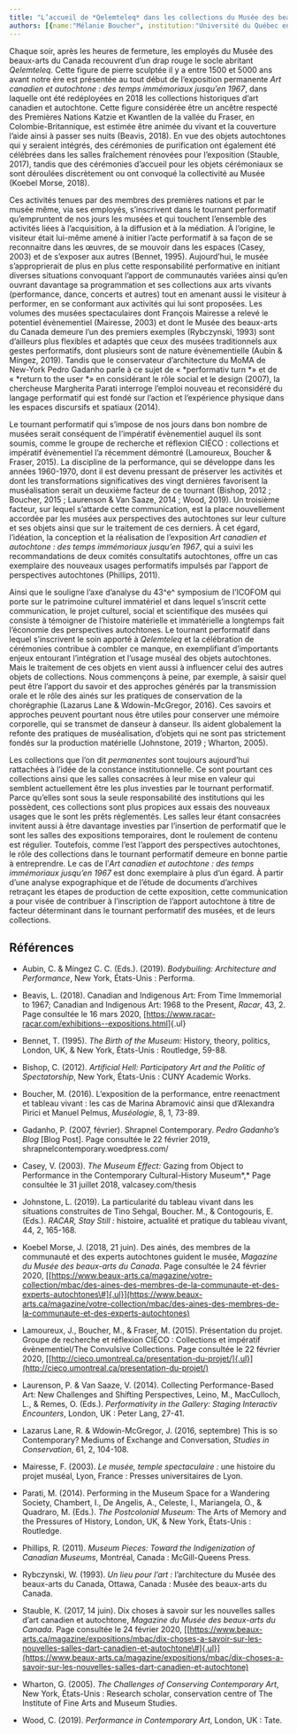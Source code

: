 ```yaml
---
title: "L’accueil de *Qelemteleq* dans les collections du Musée des beaux-arts du Canada et l’apport autochtone au tournant performatif des musées"
authors: [{name:"Mélanie Boucher", institution:"Université du Québec en Outaouais – Gatineau, Canada"}]
---
```


Chaque soir, après les heures de fermeture, les employés du Musée des
beaux-arts du Canada recouvrent d’un drap rouge le socle abritant
*Qelemteleq*. Cette figure de pierre sculptée il y a entre 1500 et 5000
ans avant notre ère est présentée au tout début de l’exposition
permanente *Art canadien et autochtone : des temps immémoriaux jusqu’en
1967*, dans laquelle ont été redéployées en 2018 les collections
historiques d’art canadien et autochtone. Cette figure considérée être
un ancêtre respecté des Premières Nations Katzie et Kwantlen de la
vallée du Fraser, en Colombie-Britannique, est estimée être animée du
vivant et la couverture l’aide ainsi à passer ses nuits (Beavis, 2018).
En vue des objets autochtones qui y seraient intégrés, des cérémonies de
purification ont également été célébrées dans les salles fraîchement
rénovées pour l’exposition (Stauble, 2017), tandis que des cérémonies
d’accueil pour les objets cérémoniaux se sont déroulées discrètement ou
ont convoqué la collectivité au Musée (Koebel Morse, 2018).

Ces activités tenues par des membres des premières nations et par le
musée même, via ses employés, s’inscrivent dans le tournant performatif
qu’empruntent de nos jours les musées et qui touchent l’ensemble des
activités liées à l’acquisition, à la diffusion et à la médiation. À
l’origine, le visiteur était lui-même amené à initier l’acte performatif
à sa façon de se reconnaitre dans les œuvres, de se mouvoir dans les
espaces (Casey, 2003) et de s’exposer aux autres (Bennet, 1995).
Aujourd’hui, le musée s’approprierait de plus en plus cette
responsabilité performative en initiant diverses situations convoquant
l’apport de communautés variées ainsi qu’en ouvrant davantage sa
programmation et ses collections aux arts vivants (performance, dance,
concerts et autres) tout en amenant aussi le visiteur à performer, en se
conformant aux activités qui lui sont proposées. Les volumes des musées
spectaculaires dont François Mairesse a relevé le potentiel évènementiel
(Mairesse, 2003) et dont le Musée des beaux-arts du Canada demeure l’un
des premiers exemples (Rybczynski, 1993) sont d’ailleurs plus flexibles
et adaptés que ceux des musées traditionnels aux gestes performatifs,
dont plusieurs sont de nature évènementielle (Aubin & Míngez, 2019).
Tandis que le conservateur d’architecture du MoMA de New-York
Pedro Gadanho parle à ce sujet de « *performativ turn *» et de « *return
to the user *» en considérant le rôle social et le design (2007), la
chercheuse Margherita Parati interroge l’emploi nouveau et reconsidéré
du langage performatif qui est fondé sur l’action et l’expérience
physique dans les espaces discursifs et spatiaux (2014).

Le tournant performatif qui s’impose de nos jours dans bon nombre de
musées serait conséquent de l’impératif évènementiel auquel ils sont
soumis, comme le groupe de recherche et réflexion CIÉCO : collections et
impératif évènementiel l’a récemment démontré (Lamoureux, Boucher &
Fraser, 2015). La discipline de la performance, qui se développe dans
les années 1960-1970, dont il est devenu pressant de préserver les
activités et dont les transformations significatives des vingt dernières
favorisent la muséalisation serait un deuxième facteur de ce tournant
(Bishop, 2012 ; Boucher, 2015 ; Laurenson & Van Saaze, 2014 ; Wood,
2019). Un troisième facteur, sur lequel s’attarde cette communication,
est la place nouvellement accordée par les musées aux perspectives des
autochtones sur leur culture et ses objets ainsi que sur le traitement
de ces derniers. À cet égard, l’idéation, la conception et la
réalisation de l’exposition *Art canadien et autochtone : des temps
immémoriaux jusqu’en 1967*, qui a suivi les recommandations de deux
comités consultatifs autochtones, offre un cas exemplaire des nouveaux
usages performatifs impulsés par l’apport de perspectives autochtones
(Phillips, 2011).

Ainsi que le souligne l’axe d’analyse du 43^e^ symposium de l’ICOFOM qui
porte sur le patrimoine culturel immatériel et dans lequel s’inscrit
cette communication, le projet culturel, social et scientifique des
musées qui consiste à témoigner de l’histoire matérielle et immatérielle
a longtemps fait l’économie des perspectives autochtones. Le tournant
performatif dans lequel s’inscrivent le soin apporté à *Qelemteleq* et
la célébration de cérémonies contribue à combler ce manque, en
exemplifiant d’importants enjeux entourant l’intégration et l’usage
muséal des objets autochtones. Mais le traitement de ces objets en vient
aussi à influencer celui des autres objets de collections. Nous
commençons à peine, par exemple, à saisir quel peut être l’apport du
savoir et des approches générés par la transmission orale et le rôle des
ainés sur les pratiques de conservation de la chorégraphie (Lazarus Lane
& Wdowin-McGregor, 2016). Ces savoirs et approches peuvent pourtant nous
être utiles pour conserver une mémoire corporelle, qui se transmet de
danseur à danseur. Ils aident globalement la refonte des pratiques de
muséalisation, d’objets qui ne sont pas strictement fondés sur la
production matérielle (Johnstone, 2019 ; Wharton, 2005).

Les collections que l’on dit *permanentes* sont toujours aujourd’hui
rattachées à l’idée de la constance institutionnelle. Ce sont pourtant
ces collections ainsi que les salles consacrées à leur mise en valeur
qui semblent actuellement être les plus investies par le tournant
performatif. Parce qu’elles sont sous la seule responsabilité des
institutions qui les possèdent, ces collections sont plus propices aux
essais des nouveaux usages que le sont les prêts réglementés. Les salles
leur étant consacrées invitent aussi à être davantage investies par
l’insertion de performatif que le sont les salles des expositions
temporaires, dont le roulement de contenu est régulier. Toutefois, comme
l’est l’apport des perspectives autochtones, le rôle des collections
dans le tournant performatif demeure en bonne partie à entreprendre. Le
cas de l’*Art canadien et autochtone : des temps immémoriaux jusqu’en
1967* est donc exemplaire à plus d’un égard. À partir d’une analyse
expographique et de l’étude de documents d’archives retraçant les étapes
de production de cette exposition, cette communication a pour visée de
contribuer à l’inscription de l’apport autochtone à titre de facteur
déterminant dans le tournant performatif des musées, et de leurs
collections.

## Références

- Aubin, C. & Míngez C. C. (Eds.). (2019). *Bodybuiling: Architecture
  and Performance*, New York, États-Unis : Performa.
- Beavis, L. (2018). Canadian and Indigenous Art: From Time Immemorial
  to 1967; Canadian and Indigenous Art: 1968 to the Present, *Racar*,
  43, 2. Page consultée le 16 mars 2020,
  [<https://www.racar-racar.com/exhibitions--expositions.html>]{.ul}

- Bennet, T. (1995). *The Birth of the Museum:* History, theory,
  politics, London, UK, & New York, États-Unis : Routledge, 59-88.

- Bishop, C. (2012). *Artificial Hell: Participatory Art and the Politic
  of Spectatorship*, New York, États-Unis : CUNY Academic Works.

- Boucher, M. (2016). L’exposition de la performance, entre reenactment
  et tableau vivant : les cas de Marina Abramović ainsi que d’Alexandra
  Pirici et Manuel Pelmus, *Muséologie*, 8, 1, 73-89.

- Gadanho, P. (2007, février). Shrapnel Contemporary. *Pedro Gadanho’s
  Blog* \[Blog Post\]. Page consultée le 22 février 2019,
  shrapnelcontemporary.woedpress.com/

- Casey, V. (2003). *The Museum Effect:* Gazing from Object to
  Performance in the Contemporary Cultural-History Museum*,* Page
  consultée le 31 juillet 2018, valcasey.com/thesis

- Johnstone, L. (2019). La particularité du tableau vivant dans les
  situations construites de Tino Sehgal, Boucher. M., & Contogouris, E.
  (Eds.). *RACAR, Stay Still :* histoire, actualité et pratique du
  tableau vivant, 44, 2, 165-168.

- Koebel Morse, J. (2018, 21 juin). Des ainés, des membres de la
  communauté et des experts autochtones guident le musée, *Magazine du
  Musée des beaux-arts du Canada*. Page consultée le 24 février 2020,
  [[https://www.beaux-arts.ca/magazine/votre-collection/mbac/des-aines-des-membres-de-la-communaute-et-des-experts-autochtones\#]{.ul}](https://www.beaux-arts.ca/magazine/votre-collection/mbac/des-aines-des-membres-de-la-communaute-et-des-experts-autochtones)

- Lamoureux, J., Boucher, M., & Fraser, M. (2015). Présentation du
  projet. Groupe de recherche et réflexion CIÉCO : Collections et
  impératif évènementiel/The Convulsive Collections. Page consultée le
  22 février 2020,
  [[http://cieco.umontreal.ca/presentation-du-projet/]{.ul}](http://cieco.umontreal.ca/presentation-du-projet/)
- Laurenson, P. & Van Saaze, V. (2014). Collecting Performance-Based
  Art: New Challenges and Shifting Perspectives, Leino, M., MacCulloch,
  L., & Remes, O. (Eds.). *Performativity in the Gallery: Staging
  Interactiv Encounters*, London, UK : Peter Lang, 27-41.
- Lazarus Lane, R. & Wdowin-McGregor, J. (2016, septembre) This is so
  Contemporary? Mediums of Exchange and Conversation, *Studies in
  Conservation*, 61, 2, 104-108.

- Mairesse, F. (2003). *Le musée, temple spectaculaire :* une histoire
  du projet muséal, Lyon, France : Presses universitaires de Lyon.

- Parati, M. (2014). Performing in the Museum Space for a Wandering
  Society, Chambert, I., De Angelis, A., Celeste, I., Mariangela, O., &
  Quadraro, M. (Eds.). *The Postcolonial Museum:* The Arts of Memory and
  the Pressures of History, London, UK, & New York, États-Unis :
  Routledge.

- Phillips, R. (2011). *Museum Pieces: Toward the Indigenization of
  Canadian Museums*, Montréal, Canada : McGill-Queens Press.

- Rybczynski, W. (1993). *Un lieu pour l’art :* l’architecture du Musée
  des beaux-arts du Canada, Ottawa, Canada : Musée des beaux-arts du
  Canada. 

- Stauble, K. (2017, 14 juin). Dix choses à savoir sur les nouvelles
  salles d’art canadien et autochtone, *Magazine du Musée des beaux-arts
  du Canada*. Page consultée le 24 février 2020,
  [[https://www.beaux-arts.ca/magazine/expositions/mbac/dix-choses-a-savoir-sur-les-nouvelles-salles-dart-canadien-et-autochtone\#]{.ul}](https://www.beaux-arts.ca/magazine/expositions/mbac/dix-choses-a-savoir-sur-les-nouvelles-salles-dart-canadien-et-autochtone)

- Wharton, G. (2005). *The Challenges of Conserving Contemporary Art*,
  New York, États-Unis : Research scholar, conservation centre of The
  Institute of Fine Arts and Museum Studies.

- Wood, C. (2019). *Performance in Contemporary Art*, London, UK : Tate.
